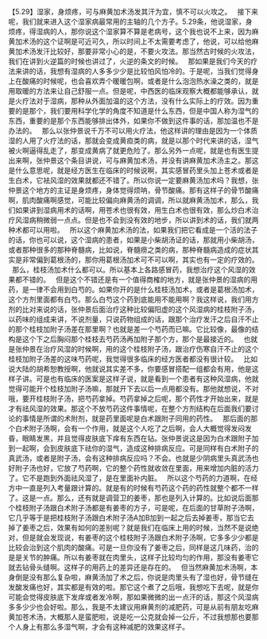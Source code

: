 【5.29】湿家，身烦疼，可与麻黄加术汤发其汗为宜，慎不可以火攻之。
 
接下来呢，我们就来进入这个湿家病最常用的主轴的几个方子。5.29条，他说湿家，身烦疼，得湿病的人，那你说这个湿家算不算是老病号，这个我也说不上来，因为麻黄加术汤的这个证啊是可近可久，所以时间上不太需要考虑了，他说，可以给他麻黄加术汤发汗比较好，那要非常小心的是，不要火攻法。那当然古时候的火攻法，我们在讲到火逆篇的时候也讲过了，火逆的条文的时候。
 
那如果是我们今天的疗法来讲的话，我想有湿病的人多多少少是比较怕风怕冷的。于是呢，当我们觉得身上在酸痛的时候呢，也会喜欢弄个暖暖包啊，或者是什么泡泡热水澡之类的，就是用取暖的方法来让自己舒服一点。但是呢，中西医的临床观察大概都能够承认，就是火疗法对于湿病，那种从外面加温的这个方法，没有什么实际上的疗效。因为重要的是那个，我们要用科学化学的角度不知道是什么东西，但是中国人称为湿气的东西，重要的是那个东西能够排出体外，如果你不做到这件事的话，那加温也不是办法的。
 
那么以张仲景说千万不可以用火疗法，他这样讲的理由是因为一个体质湿的人用了火疗法的话，那就会变成黄疸类的病，就是以那个时代来讲的话，湿气被火啊逼得乱走了，那变成黄病了就更危险了。那么另外一点呢，就是也有医生提出来啊，张仲景这个条目讲说，可与麻黄加术汤，并没有讲麻黄加术汤主之。那这是什么意思呢，就是经方医生在临床的时候说啊，其实感冒药里头加上苍术或者是生白术，它袪风湿的效果就都还不错了。所以你说一定要麻黄汤加术吗？我想，张仲景这个地方的主证是身烦疼，身体觉得烦呐，骨节酸痛。那有这样子的骨节酸痛啊，肌肉酸痛啊感觉，可能比较偏向麻黄汤的调调，所以就麻黄汤加术，那么，我们如果讲到湿病用术的话啊，用苍术也很有效，用生白术也很有效，那么炒白术治疗风湿病稍微弱一点点。但是也不会到没有效的地步，所以讲到术的话，我们就两种术都可以用啦。
 
所以这个麻黄加术汤的法，如果我们把它看成是一个活的法子的话，你也可以说，这个湿病的患者，如果是小柴胡汤证的话，那就用小柴胡汤，或者那种很多的那种脊髓病，比如说，脊髓痨之类的病，那种脊髓病造成的症状其实是非常偏到葛根汤的，那你用葛根汤加术可不可以啊，其实也有一定的疗效的。
 
那么，桂枝汤加术什么都可以。所以基本上各路感冒药，我想治疗这个风湿的效果都不错的。
 
但是这个不错还是有一个值得商榷的地方，就是张仲景的湿病的用药，是一律不会用到白芍的。如果你开的是什么桂枝汤加术，或者是葛根汤加术，这个方剂里面都有白芍。那么白芍这个药到底能用不能用啊？我这样说，我们用方剂的比对来说的话，张仲景后面治疗这种比较偏阳虚的这个风湿病的桂枝附子汤，以药味的组成来讲，不说剂量，只说药物组成的话，跟那个治疗发汗之后自汗不止的那个桂枝加附子汤差在那里啊？也就是差一个芍药而已嘛。它比较像，最像的结构是这个下之后胸闷那个桂枝去芍药汤再加附子那个方，那个是最接近的。
 
也就是张仲景在治疗风湿的时候啊，用的这个桂枝附子汤，跟治疗伤寒自汗不止的这个桂枝加附子汤差的这味芍药呢，我觉得很多临床的经方医者都没有很计较。
 
比如说大陆的胡希恕教授啊，他就说其实差不多，你要感冒搭配一组都会有用，他是这样子讲。可是也有临床的医案是这样子说，就是看到一个患者有这种风湿病，他就觉得可能开个桂枝加附子汤嘛，那就开下去以后一点用都没有。那他就想说，不对哦，要开桂枝附子汤，把芍药拿掉。芍药拿掉之后呢，那个药性才开始出来，就是才有祛风湿的效果。那这个不放芍药这件事情呢，在整个方剂结构在后面我们要讨论的事情是所谓的术附剂，就是药里面呢是白术跟附子同用的药性。
 
那后面的那个白术附子汤啊，会有一个作用，就是这个人吃了之后啊，会人大概觉得发闷发昏，眼睛发黑，并且觉得皮肤底下痒有东西在钻。张仲景说这是因为白术跟附子加到一起啊，会到皮肤底下祛你的湿气，造成这种排病反应。可是同样有白术附子的真武汤，或者是附子汤，会有这种排病反应吗？不会。也就是少阴病里头真武汤也好附子汤也好，它放了芍药啊，它的整个药性就收敛在里面，用来增加内脏的活力了。它不是跑到外面祛风湿了，是在里面补内脏。
 
所以这个芍药的力道啊，在经方中一直是列入考量跟计算的。就是有的时候有芍药这个药的药性就整个都不一样了。这是一点。那么，还有就是调营卫的姜枣，那也是列入计算的。比如说后面那个桂枝附子汤跟白术附子汤都是有姜枣的方子，可是呢，在后面的甘草附子汤啊，它几乎等于是把桂枝附子汤跟白术附子汤A加B加到一起之后去掉姜枣，那当它去掉了姜枣之后，效果有如何的差别呢？就是我们在临床上用的时候，当然不是说绝对，但是就会发现说，有姜枣的这个桂枝附子汤跟白术附子汤啊，它多多少少都是比较会治到这个肌肉的酸痛。可是一旦你没有了姜枣之后，同样是这几味药，治的是是关节的肿痛。所以有姜枣就在肉里头，这样子比较均匀的作用，那没有姜枣它就去钻骨头缝啊。这样子的用药上的差异还是存在的。
 
但当然麻黄加术汤啊，本身倒是没有那么复杂啦，麻黄汤加了术之后，你说是肉里头有了湿也好，骨节缝在发酸发痛也好，其实都是有效的啦。那它这个煮了之后哦，我想吃下去呢，就是你可能会觉得皮肤底下发痒或者发冷啊，那如果微微的出一点汗的话，那这个风湿病多多少少也会好啦。那么，我是不太建议用麻黄剂的减肥药，可是从前有朋友吃麻黄加苍术汤，大概那人是蛮肥啦，说是吃一公克就会掉一公斤，不过我想那也要那个人身上有那么多湿气啊，才会有这种减肥的效果这样子。
